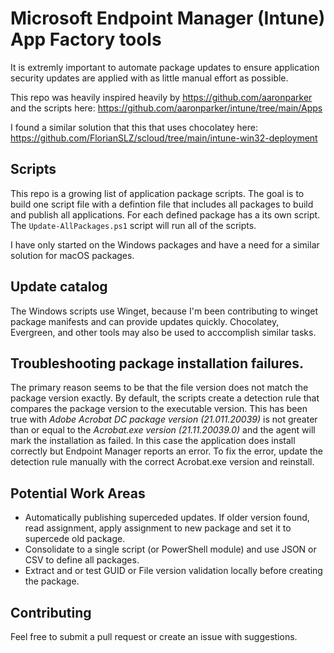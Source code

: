 # Microsoft Endpoint Manager (Intune) App Factory tools
It is extremly important to automate package updates to ensure application security updates are applied with as little manual effort as possible.

This repo was heavily inspired heavily by https://github.com/aaronparker and the scripts here: https://github.com/aaronparker/intune/tree/main/Apps

I found a similar solution that this that uses chocolatey here: https://github.com/FlorianSLZ/scloud/tree/main/intune-win32-deployment

## Scripts

This repo is a growing list of application package scripts. The goal is to build one script file with a defintion file that includes all packages to build and publish all applications. For each defined package has a its own script. The `Update-AllPackages.ps1` script will run all of the scripts. 

I have only started on the Windows packages and have a need for a similar solution for macOS packages.

## Update catalog

The Windows scripts use Winget, because I'm been contributing to winget package manifests and can provide updates quickly. Chocolatey, Evergreen, and other tools may also be used to acccomplish similar tasks.

## Troubleshooting package installation failures.

The primary reason seems to be that the file version does not match the package version exactly. By default, the scripts create a detection rule that compares the package version to the executable version. This has been true with *Adobe Acrobat DC package version (21.011.20039)* is not greater than or equal to the *Acrobat.exe version (21.11.20039.0)* and the agent will mark the installation as failed. In this case the application does install correctly but Endpoint Manager reports an error. To fix the error, update the detection rule manually with the correct Acrobat.exe version and reinstall.

## Potential Work Areas

- Automatically publishing superceded updates. If older version found, read assignment, apply assignment to new package and set it to supercede old package.
- Consolidate to a single script (or PowerShell module) and use JSON or CSV to define all packages.
- Extract and or test GUID or File version validation locally before creating the package.

## Contributing

Feel free to submit a pull request or create an issue with suggestions.
